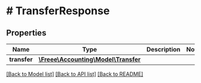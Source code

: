 # # TransferResponse

## Properties

Name | Type | Description | Notes
------------ | ------------- | ------------- | -------------
**transfer** | [**\Freee\Accounting\Model\Transfer**](Transfer.md) |  | 

[[Back to Model list]](../../README.md#documentation-for-models) [[Back to API list]](../../README.md#documentation-for-api-endpoints) [[Back to README]](../../README.md)


